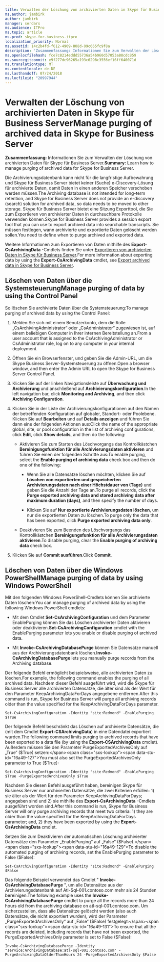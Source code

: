 ```yaml
---
title: Verwalten der Löschung von archivierten Daten in Skype für Business Server
ms.author: jambirk
author: jambirk
manager: serdars
ms.audience: ITPro
ms.topic: article
ms.prod: skype-for-business-itpro
localization_priority: Normal
ms.assetid: 14c2b4fd-f612-4909-808d-09c655fc9f8a
description: 'Zusammenfassung: Informationen Sie zum Verwalten der Löschung von archivierten Daten für Skype für Business Server.'
ms.openlocfilehash: fce7c8214eddd55736a54b960d57053a88cdc859
ms.sourcegitcommit: e9f277dc96265a193c6298c3556ef16ff640071d
ms.translationtype: MT
ms.contentlocale: de-DE
ms.lasthandoff: 07/24/2018
ms.locfileid: "20997944"
---
```

# <a name="manage-purging-of-archived-data-in-skype-for-business-server"></a><span data-ttu-id="16a49-103">Verwalten der Löschung von archivierten Daten in Skype für Business Server</span><span class="sxs-lookup"><span data-stu-id="16a49-103">Manage purging of archived data in Skype for Business Server</span></span>

<span data-ttu-id="16a49-104">**Zusammenfassung:** Informationen Sie zum Verwalten der Löschung von archivierten Daten für Skype für Business Server.</span><span class="sxs-lookup"><span data-stu-id="16a49-104">**Summary:** Learn how to manage purging of archived data for Skype for Business Server.</span></span>
  
<span data-ttu-id="16a49-105">Die Archivierungsdatenbank kann nicht für die langfristige Aufbewahrung und Skype für Business Server bietet keiner (Suche) e-Discovery-Lösung für archivierte Daten, damit Daten in einen anderen Speicher verschoben werden müssen.</span><span class="sxs-lookup"><span data-stu-id="16a49-105">The Archiving database is not intended for long-term retention, and Skype for Business Server does not provide an e-discovery (search) solution for archived data, so data needs to be moved to other storage.</span></span> <span data-ttu-id="16a49-106">Skype für Business Server bietet eine Sitzung Exporttool, die Sie zum Exportieren von archivierter Daten in durchsuchbare Protokolle verwenden können.</span><span class="sxs-lookup"><span data-stu-id="16a49-106">Skype for Business Server provides a session export tool that you can use to export archived data into searchable transcripts.</span></span> <span data-ttu-id="16a49-107">Sie müssen festlegen, wann archivierte und exportierte Daten gelöscht werden sollen.</span><span class="sxs-lookup"><span data-stu-id="16a49-107">You need to define when to purge archived and exported data.</span></span> 
  
<span data-ttu-id="16a49-108">Weitere Informationen zum Exportieren von Daten mithilfe des **Export-CsArchivingData** -Cmdlets finden Sie unter [Exportieren von archivierten Daten in Skype für Business Server](export-archived-data.md).</span><span class="sxs-lookup"><span data-stu-id="16a49-108">For more information about exporting data by using the **Export-CsArchivingData** cmdlet, see [Export archived data in Skype for Business Server](export-archived-data.md).</span></span>
  
## <a name="manage-purging-of-data-by-using-the-control-panel"></a><span data-ttu-id="16a49-109">Löschen von Daten über die Systemsteuerung</span><span class="sxs-lookup"><span data-stu-id="16a49-109">Manage purging of data by using the Control Panel</span></span>

<span data-ttu-id="16a49-110">So löschen Sie archivierte Daten über die Systemsteuerung:</span><span class="sxs-lookup"><span data-stu-id="16a49-110">To manage purging of archived data by using the Control Panel:</span></span>
  
1. <span data-ttu-id="16a49-111">Melden Sie sich mit einem Benutzerkonto, dem die Rolle „CsArchivingAdministrator“ oder „CsAdministrator“ zugewiesen ist, auf einem beliebigen Computer in Ihrer internen Bereitstellung an.</span><span class="sxs-lookup"><span data-stu-id="16a49-111">From a user account that is assigned to the CsArchivingAdministrator or CsAdministrator role, log on to any computer in your internal deployment.</span></span> 
    
2. <span data-ttu-id="16a49-112">Öffnen Sie ein Browserfenster, und geben Sie die Admin-URL, um die Skype Business Server-Systemsteuerung zu öffnen.</span><span class="sxs-lookup"><span data-stu-id="16a49-112">Open a browser window, and then enter the Admin URL to open the Skype for Business Server Control Panel.</span></span> 
    
3. <span data-ttu-id="16a49-113">Klicken Sie auf der linken Navigationsleiste auf **Überwachung und Archivierung** und anschließend auf **Archivierungskonfiguration**.</span><span class="sxs-lookup"><span data-stu-id="16a49-113">In the left navigation bar, click **Monitoring and Archiving**, and then click **Archiving Configuration**.</span></span>
    
4. <span data-ttu-id="16a49-114">Klicken Sie in der Liste der Archivierungskonfigurationen auf den Namen der betreffenden Konfiguration auf globaler, Standort- oder Poolebene. Klicken Sie auf **Bearbeiten** und auf **Details anzeigen** und führen Sie dann eine der folgenden Aktionen aus:</span><span class="sxs-lookup"><span data-stu-id="16a49-114">Click the name of the appropriate global, site, or pool configuration in the list of archiving configurations, click **Edit**, click **Show details**, and then do the following:</span></span>
    
   - <span data-ttu-id="16a49-115">Aktivieren Sie zum Starten des Löschvorgangs das Kontrollkästchen **Bereinigungsfunktion für alle Archivierungsdaten aktivieren** und führen Sie einen der folgenden Schritte aus:</span><span class="sxs-lookup"><span data-stu-id="16a49-115">To enable purging, select the **Enable purging of archiving data** check box and then do one of the following:</span></span>
    
     - <span data-ttu-id="16a49-116">Wenn Sie alle Datensätze löschen möchten, klicken Sie auf **Löschen von exportierten und gespeicherten Archivierungsdaten nach einer Höchstdauer von (Tage)** und geben Sie die Anzahl der Tage an.</span><span class="sxs-lookup"><span data-stu-id="16a49-116">To purge all records, click the **Purge exported archiving data and stored archiving data after maximum duration (days)**, and then specify the number of days.</span></span>
    
     - <span data-ttu-id="16a49-117">Klicken Sie auf **Nur exportierte Archivierungsdaten löschen**, um nur die exportierten Daten zu löschen.</span><span class="sxs-lookup"><span data-stu-id="16a49-117">To purge only the data that has been exported, click **Purge exported archiving data only**.</span></span>
    
   - <span data-ttu-id="16a49-118">Deaktivieren Sie zum Beenden des Löschvorgangs das Kontrollkästchen **Bereinigungsfunktion für alle Archivierungsdaten aktivieren**.</span><span class="sxs-lookup"><span data-stu-id="16a49-118">To disable purging, clear the **Enable purging of archiving data** check box.</span></span>
    
5. <span data-ttu-id="16a49-119">Klicken Sie auf **Commit ausführen**.</span><span class="sxs-lookup"><span data-stu-id="16a49-119">Click **Commit**.</span></span>
    
## <a name="manage-purging-of-data-by-using-windows-powershell"></a><span data-ttu-id="16a49-120">Löschen von Daten über die Windows PowerShell</span><span class="sxs-lookup"><span data-stu-id="16a49-120">Manage purging of data by using Windows PowerShell</span></span>

<span data-ttu-id="16a49-121">Mit den folgenden Windows PowerShell-Cmdlets können Sie archivierte Daten löschen:</span><span class="sxs-lookup"><span data-stu-id="16a49-121">You can manage purging of archived data by using the following Windows PowerShell cmdlets:</span></span>
  
- <span data-ttu-id="16a49-122">Mit dem Cmdlet **Set-CsArchivingConfiguration** und dem Parameter EnablePurging können Sie das Löschen archivierter Daten aktivieren oder deaktivieren.</span><span class="sxs-lookup"><span data-stu-id="16a49-122">**Set-CsArchivingConfiguration** cmdlet with the EnablePurging parameter lets you enable or disable purging of archived data.</span></span>
    
- <span data-ttu-id="16a49-123">Mit **Invoke-CsArchivingDatabasePurge** können Sie Datensätze manuell aus der Archivierungsdatenbank löschen.</span><span class="sxs-lookup"><span data-stu-id="16a49-123">**Invoke-CsArchivingDatabasePurge** lets you manually purge records from the Archiving database.</span></span>
    
<span data-ttu-id="16a49-124">Der folgende Befehl ermöglicht beispielsweise, alle archivierten Daten zu löschen.</span><span class="sxs-lookup"><span data-stu-id="16a49-124">For example, the following command enables the purging of all archived data.</span></span> <span data-ttu-id="16a49-125">Nachdem dieser Befehl ausgeführt wird, wird die Skype für Business Server alle archivierten Datensätze, die älter sind als der Wert für den Parameter KeepArchivingDataForDays angegebene entfernen.</span><span class="sxs-lookup"><span data-stu-id="16a49-125">After this command is run, Skype for Business Server will purge all archiving records older than the value specified for the KeepArchivingDataForDays parameter.</span></span> 
  
```
Set-CsArchivingConfiguration -Identity "site:Redmond" -EnablePurging $True
```

<span data-ttu-id="16a49-126">Der folgende Befehl beschränkt das Löschen auf archivierte Datensätze, die (mit dem Cmdlet **Export-CSArchivingData**) in eine Datendatei exportiert wurden.</span><span class="sxs-lookup"><span data-stu-id="16a49-126">The following command limits purging to archived records that have been exported to a data file (by using the **Export-CSArchivingData** cmdlet).</span></span> <span data-ttu-id="16a49-127">Außerdem müssen Sie den Parameter PurgeExportedArchivesOnly auf „True“ ($True) setzen:</span><span class="sxs-lookup"><span data-stu-id="16a49-127">You must also set the PurgeExportedArchivesOnly parameter to True ($True):</span></span>
  
```
Set-CsArchivingConfiguration -Identity "site:Redmond" -EnablePurging $True -PurgeExportedArchivesOnly $True
```

<span data-ttu-id="16a49-128">Nachdem Sie diesen Befehl ausgeführt haben, bereinigen Skype für Business Server nur archivierten Datensätze, die zwei Kriterien erfüllen: 1) sie älter als der Wert für den Parameter KeepArchivingDataForDays; angegeben sind und 2) sie mithilfe des **Export-CsArchivingData** -Cmdlets ausgeführt worden sind.</span><span class="sxs-lookup"><span data-stu-id="16a49-128">After this command is run, Skype for Business Server will only purge archiving records that meet two criteria: 1) they are older than the value specified for the KeepArchivingDataForDays parameter; and, 2) they have been exported by using the **Export-CsArchivingData** cmdlet.</span></span>
  
<span data-ttu-id="16a49-129">Setzen Sie zum Deaktivieren der automatischen Löschung archivierter Datensätze den Parameter „EnablePurging“ auf „False“ ($False).</span><span class="sxs-lookup"><span data-stu-id="16a49-129">To disable the automated purging of archiving records, set the EnablePurging parameter to False ($False):</span></span>
  
```
Set-CsArchivingConfiguration -Identity "site:Redmond" -EnablePurging $False
```

<span data-ttu-id="16a49-130">Das folgende Beispiel verwendet das Cmdlet " **Invoke-CsArchivingDatabasePurge** ", um alle Datensätze aus der Archivierungsdatenbank auf Atl-Sql-001.contoso.com mehr als 24 Stunden bereinigen.</span><span class="sxs-lookup"><span data-stu-id="16a49-130">The following example uses the **Invoke-CsArchivingDatabasePurge** cmdlet to purge all the records more than 24 hours old from the archiving database on atl-sql-001.contoso.com.</span></span> <span data-ttu-id="16a49-131">Um sicherzustellen, dass alle Datensätze gelöscht werden (also auch Datensätze, die nicht exportiert wurden), wird der Parameter „PurgeExportedArchivesOnly“ auf „False“ ($False) festgelegt:</span><span class="sxs-lookup"><span data-stu-id="16a49-131">To ensure that all the records are deleted, including records that have not been exported, the PurgeExportedArchivesOnly parameter is set to False ($False):</span></span>
  
```
Invoke-CsArchivingDatabasePurge -Identity "service:ArchivingDatabase:atl-sql-001.contoso.com" -PurgeArchivingDataOlderThanHours 24 -PurgeExportedArchivesOnly $False
```